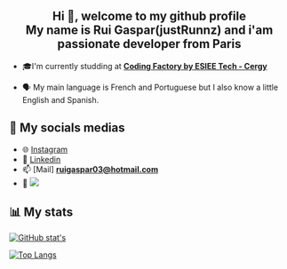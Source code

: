 <h2 align="center">Hi 👋, welcome to my github profile<br>My name is Rui Gaspar(justRunnz) and i'am passionate developer from Paris</h2>

- 🎓I'm currently studding at **[Coding Factory by ESIEE Tech - Cergy](https://codingfactory.fr/)**


- 🗣 My main language is French and Portuguese but I also know a little English and Spanish.


## 📸 My socials medias

- 🌐 [Instagram](https://www.instagram.com/rui.miguel_/)
- 📝 [Linkedin](https://www.linkedin.com/in/rui-gaspar-030109215/)
- 📫 [Mail] **ruigaspar03@hotmail.com**
- 👀 ![](https://komarev.com/ghpvc/?username=justrunnz&label=Profile%20views&color=0e75b6&style=flat)

## 📊 My stats

[![GitHub stat's](https://github-readme-stats.vercel.app/api?username=justRunnz&theme=tokyonight)](https://github.com/anuraghazra/github-readme-stats)

[![Top Langs](https://github-readme-stats.vercel.app/api/top-langs/?username=justRunnz&theme=tokyonight)](https://github.com/anuraghazra/github-readme-stats&count_private=true&show_icons=true)
